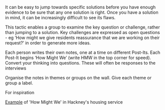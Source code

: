 It can be easy to jump towards specific solutions before you have enough evidence to be sure that any one solution is right. Once you have a solution in mind, it can be increasingly difficult to see its flaws.

This tactic enables a group to examine the key question or challenge, rather than jumping to a solution. Key challenges are expressed as open questions - eg ‘How might we give residents reassurance that we are working on their request?’ in order to generate more ideas.

Each person writes their own notes, one at a time on different Post-Its. Each Post-It begins ‘How Might We’ (write HMW in the top corner for speed). Convert your thinking into questions. These will often be responses to the interviews 

Organise the notes in themes or groups on the wall. Give each theme or group a label.

For inspiration

<a href='https://photos.google.com/share/AF1QipNcdhoSnPMdTN0_hvhAJJFrsaxswzTq2EFa0SBAdi1FY91G_DjYkeOq-6CGnJZT6g?key=Sk5IQ3Y4R1VKOWVsYkhBdjE2QXJFVkU5OE9wMnhn'>Example</a> of 'How Might We' in Hackney's housing service
